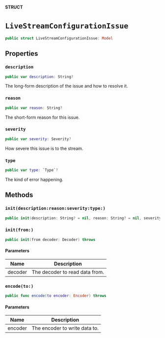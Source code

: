 **STRUCT**

# `LiveStreamConfigurationIssue`

```swift
public struct LiveStreamConfigurationIssue: Model
```

## Properties
### `description`

```swift
public var description: String?
```

The long-form description of the issue and how to resolve it.

### `reason`

```swift
public var reason: String?
```

The short-form reason for this issue.

### `severity`

```swift
public var severity: Severity?
```

How severe this issue is to the stream.

### `type`

```swift
public var type: `Type`?
```

The kind of error happening.

## Methods
### `init(description:reason:severity:type:)`

```swift
public init(description: String? = nil, reason: String? = nil, severity: Severity? = nil, type: Type? = nil)
```

### `init(from:)`

```swift
public init(from decoder: Decoder) throws
```

#### Parameters

| Name | Description |
| ---- | ----------- |
| decoder | The decoder to read data from. |

### `encode(to:)`

```swift
public func encode(to encoder: Encoder) throws
```

#### Parameters

| Name | Description |
| ---- | ----------- |
| encoder | The encoder to write data to. |